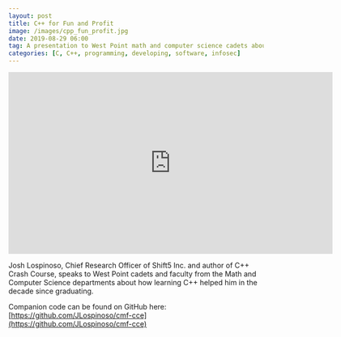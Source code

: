 ```yaml
---
layout: post
title: C++ for Fun and Profit
image: /images/cpp_fun_profit.jpg
date: 2019-08-29 06:00
tag: A presentation to West Point math and computer science cadets about C++
categories: [C, C++, programming, developing, software, infosec]
---
```


<iframe src="https://player.vimeo.com/video/384259460" width="640" height="360" frameborder="0" allow="autoplay; fullscreen" allowfullscreen></iframe>

Josh Lospinoso, Chief Research Officer of Shift5 Inc. and author of C++ Crash Course, speaks to West Point cadets and faculty from the Math and Computer Science departments about how learning C++ helped him in the decade since graduating.

Companion code can be found on GitHub here: [https://github.com/JLospinoso/cmf-cce](https://github.com/JLospinoso/cmf-cce)
